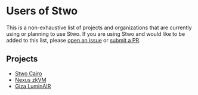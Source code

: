 # Users of Stwo

This is a non-exhaustive list of projects and organizations that are currently using or planning to use Stwo. If you are using Stwo and would like to be added to this list, please [open an issue](https://github.com/zksecurity/stwo-book/issues/new) or [submit a PR](https://github.com/zksecurity/stwo-book/pulls).

## Projects

- [Stwo Cairo](https://github.com/starkware-libs/stwo-cairo)
- [Nexus zkVM](https://github.com/nexus-xyz/nexus-zkvm)
- [Giza LuminAIR](https://github.com/gizatechxyz/LuminAIR)
